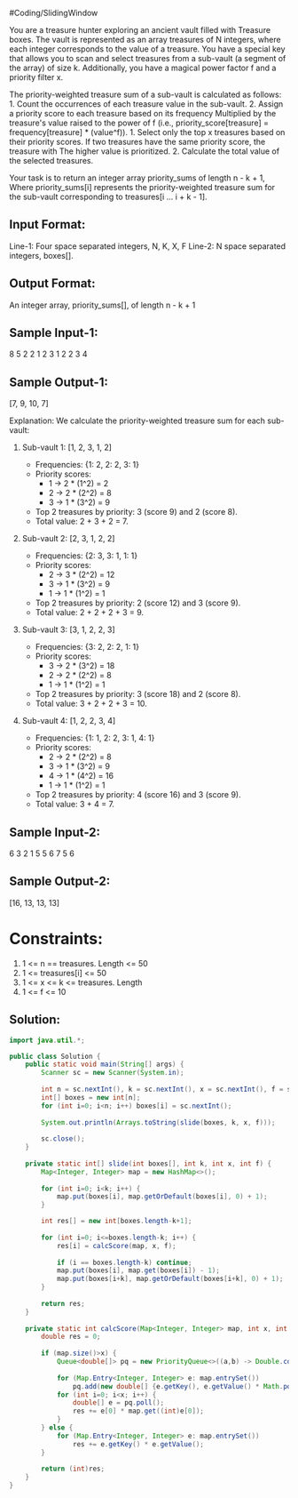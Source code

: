 #Coding/SlidingWindow 

You are a treasure hunter exploring an ancient vault filled with 
Treasure boxes. The vault is represented as an array treasures of 
N integers, where each integer corresponds to the value of a treasure. 
You have a special key that allows you to scan and select treasures 
from a sub-vault (a segment of the array) of size k. Additionally, 
you have a magical power factor f and a priority filter x.

The priority-weighted treasure sum of a sub-vault is calculated as follows:
	1. Count the occurrences of each treasure value in the sub-vault.
	2. Assign a priority score to each treasure based on its frequency 
	Multiplied by the treasure's value raised to the power of f 
	(i.e., priority_score\[treasure] = frequency\[treasure] * (value^f)).
	1. Select only the top x treasures based on their priority scores. 
	If two treasures have the same priority score, the treasure with 
	The higher value is prioritized.
	2. Calculate the total value of the selected treasures.

Your task is to return an integer array priority_sums of length n - k + 1, 
Where priority_sums\[i] represents the priority-weighted treasure sum for 
the sub-vault corresponding to treasures\[i ... i + k - 1].

Input Format:
---------------
Line-1: Four space separated integers, N, K, X, F
Line-2: N space separated integers, boxes[].

Output Format:
-----------------
An integer array, priority_sums[], of length n - k + 1


Sample Input-1:
-----------------
8 5 2 2
1 2 3 1 2 2 3 4

Sample Output-1:
--------------------
\[7, 9, 10, 7]

Explanation:
We calculate the priority-weighted treasure sum for each sub-vault:

1. Sub-vault 1: \[1, 2, 3, 1, 2]
   - Frequencies: {1: 2, 2: 2, 3: 1}
   - Priority scores:
     - 1 → 2 * (1^2) = 2
     - 2 → 2 * (2^2) = 8
     - 3 → 1 * (3^2) = 9
   - Top 2 treasures by priority: 3 (score 9) and 2 (score 8).
   - Total value: 2 + 3 + 2  = 7.

2. Sub-vault 2: \[2, 3, 1, 2, 2]
   - Frequencies: {2: 3, 3: 1, 1: 1}
   - Priority scores:
     - 2 → 3 * (2^2) = 12
     - 3 → 1 * (3^2) = 9
     - 1 → 1 * (1^2) = 1
   - Top 2 treasures by priority: 2 (score 12) and 3 (score 9).
   - Total value: 2 + 2 + 2 + 3 = 9.

3. Sub-vault 3: \[3, 1, 2, 2, 3]
   - Frequencies: {3: 2, 2: 2, 1: 1}
   - Priority scores:
     - 3 → 2 * (3^2) = 18
     - 2 → 2 * (2^2) = 8
     - 1 → 1 * (1^2) = 1
   - Top 2 treasures by priority: 3 (score 18) and 2 (score 8).
   - Total value: 3 + 2 + 2 + 3 = 10.

4. Sub-vault 4: \[1, 2, 2, 3, 4]
   - Frequencies: {1: 1, 2: 2, 3: 1, 4: 1}
   - Priority scores:
     - 2 → 2 * (2^2) = 8
     - 3 → 1 * (3^2) = 9
     - 4 → 1 * (4^2) = 16
     - 1 → 1 * (1^2) = 1
   - Top 2 treasures by priority: 4 (score 16) and 3 (score 9).
   - Total value: 3 + 4  = 7.

Sample Input-2:
-----------------
6 3 2 1
5 5 6 7 5 6

Sample Output-2:
--------------------
\[16, 13, 13, 13]

Constraints:
==============
1. 1 <= n == treasures. Length <= 50
2. 1 <= treasures\[i] <= 50
3. 1 <= x <= k <= treasures. Length
4. 1 <= f <= 10

## Solution:

```java
import java.util.*;

public class Solution {
    public static void main(String[] args) {
        Scanner sc = new Scanner(System.in);
        
        int n = sc.nextInt(), k = sc.nextInt(), x = sc.nextInt(), f = sc.nextInt();
        int[] boxes = new int[n];
        for (int i=0; i<n; i++) boxes[i] = sc.nextInt();
        
        System.out.println(Arrays.toString(slide(boxes, k, x, f)));
        
        sc.close();
    }
    
    private static int[] slide(int boxes[], int k, int x, int f) {
        Map<Integer, Integer> map = new HashMap<>();
        
        for (int i=0; i<k; i++) {
            map.put(boxes[i], map.getOrDefault(boxes[i], 0) + 1);
        }

        int res[] = new int[boxes.length-k+1];
        
        for (int i=0; i<=boxes.length-k; i++) {
            res[i] = calcScore(map, x, f);
            
            if (i == boxes.length-k) continue;
            map.put(boxes[i], map.get(boxes[i]) - 1);
            map.put(boxes[i+k], map.getOrDefault(boxes[i+k], 0) + 1);
        }
        
        return res;
    }
    
    private static int calcScore(Map<Integer, Integer> map, int x, int f) {
        double res = 0;
        
        if (map.size()>x) {
            Queue<double[]> pq = new PriorityQueue<>((a,b) -> Double.compare(b[1],a[1]));
            
            for (Map.Entry<Integer, Integer> e: map.entrySet()) 
                pq.add(new double[] {e.getKey(), e.getValue() * Math.pow(e.getKey(), f)}); 
            for (int i=0; i<x; i++) {
                double[] e = pq.poll();
                res += e[0] * map.get((int)e[0]);
            }
        } else {
            for (Map.Entry<Integer, Integer> e: map.entrySet()) 
                res += e.getKey() * e.getValue();
        }
        
        return (int)res;
    }
}
```
